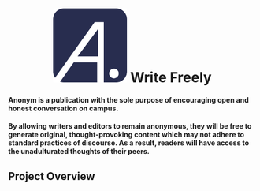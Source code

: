 <h1 align='center' color='#282D4F'>
<img src="src/images/AnonymLogo.svg" width="150"> Write Freely
</h1>

#### Anonym is a publication with the sole purpose of encouraging open and honest conversation on campus.

#### By allowing writers and editors to remain anonymous, they will be free to generate original, thought-provoking content which may not adhere to standard practices of discourse. As a result, readers will have access to the unadulturated thoughts of their peers.

## Project Overview

